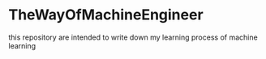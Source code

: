 # TheWayOfMachineEngineer
this repository are intended to  write down my learning process of machine learning

